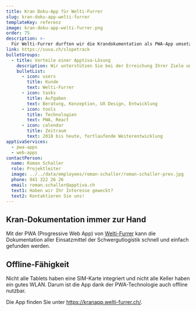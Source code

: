 ```yaml
---
title: Kran Doku-App für Welti-Furrer
slug: kran-doku-app-welti-furrer
templateKey: referenz
image: kran-doku-app-welti-furrer.png
order: 75
description: >-
  Für Welti-Furrer durften wir die Krandokumentation als PWA-App umsetzen.
link: https://suva.ch/slopetrack
bulletGroups:
  - title: Vorteile einer Apptiva-Lösung
    description: Wir unterstützen Sie bei der Erreichung Ihrer Ziele und arbeiten eng und direkt mit Ihnen zusammen.
    bulletList:
      - icon: users
        title: Kunde
        text: Welti-Furrer
      - icon: tasks
        title: Aufgaben
        text: Beratung, Konzeption, UX Design, Entwicklung
      - icon: tools
        title: Technologien
        text: PWA, React
      - icon: calendar
        title: Zeitraum
        text: 2018 bis heute, fortlaufende Weiterentwicklung
apptivaServices:
  - pwa-apps
  - web-apps
contactPerson:
  name: Roman Schaller
  role: Projektleiter
  image: ../../data/employees/roman-schaller/roman-schaller-prev.jpg
  phone: 041 322 26 26
  email: roman.schaller@apptiva.ch
  text1: Haben wir Ihr Interesse geweckt?
  text2: Kontaktieren Sie uns!
---
```


## Kran-Dokumentation immer zur Hand

Mit der PWA (Progressive Web App) von [Welti-Furrer](https://www.welti-furrer.ch/) kann die Dokumentation aller Einsatzmittel der Schwergutlogistik schnell und einfach gefunden werden.

## Offline-Fähigkeit

Nicht alle Tablets haben eine SIM-Karte integriert und nicht alle Keller haben ein gutes WLAN. Darum ist die App dank der PWA-Technologie auch offline nutzbar.

Die App finden Sie unter <https://kranapp.welti-furrer.ch/>.
